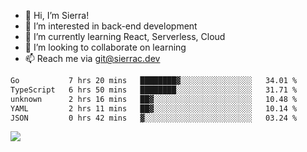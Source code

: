 - 👋 Hi, I’m Sierra!
- 👀 I’m interested in back-end development
- 🌱 I’m currently learning React, Serverless, Cloud
- 💞️ I’m looking to collaborate on learning
- 📫 Reach me via git@sierrac.dev

<!--START_SECTION:waka-->

```txt
Go           7 hrs 20 mins   ████████▓░░░░░░░░░░░░░░░░   34.01 %
TypeScript   6 hrs 50 mins   ████████░░░░░░░░░░░░░░░░░   31.71 %
unknown      2 hrs 16 mins   ██▓░░░░░░░░░░░░░░░░░░░░░░   10.48 %
YAML         2 hrs 11 mins   ██▓░░░░░░░░░░░░░░░░░░░░░░   10.14 %
JSON         0 hrs 42 mins   ▓░░░░░░░░░░░░░░░░░░░░░░░░   03.24 %
```

<!--END_SECTION:waka-->


![](https://hit.yhype.me/github/profile?user_id=7351311)
